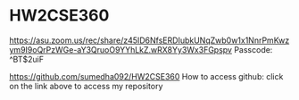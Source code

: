 # HW2CSE360

https://asu.zoom.us/rec/share/z45ID6NfsERDIubkUNqZwb0w1x1NnrPmKwzym9I9oQrPzWGe-aY3QruoO9YYhLkZ.wRX8Yy3Wx3FGpspv
Passcode: ^BT$2uiF

https://github.com/sumedha092/HW2CSE360
How to access github:
click on the link above to access my repository
